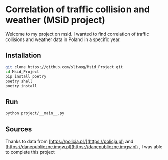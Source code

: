 # Correlation of traffic collision and weather (MSiD project)

Welcome to my project on msid. I wanted to find correlation of traffic collisions and weather data in Poland in a specific year. 

## Installation


```bash
git clone https://github.com/sliweq/Msid_Project.git
cd Msid_Project
pip install poetry
poetry shell
poetry install
```

## Run

```bash
python project/__main__.py
```

## Sources

Thanks to data from [https://policja.pl/](https://policja.pl) and  [https://danepubliczne.imgw.pl](https://danepubliczne.imgw.pl) , I was able to complete this project
